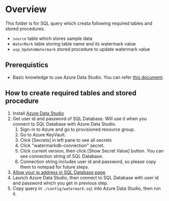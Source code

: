 # Overview

This folder is for SQL query which creata following required tables and stored procedures.

- `source` table which stores sample data
- `WaterMark` table storing table name and its watermark value
- `usp_UpdateWatermark` stored procedure to update watermark value

## Prerequistics
- Basic knowledge to use Azure Data Studio. You can refer [this document](https://docs.microsoft.com/en-us/sql/azure-data-studio/quickstart-sql-server?view=sql-server-ver15).

## How to create required tables and stored procedure

1. Install [Azure Data Studio](https://docs.microsoft.com/en-us/sql/azure-data-studio/download-azure-data-studio?view=sql-server-ver15)
1. Get user id and password of SQL Database. Will use it when you connect to SQL Database with Azure Data Studio.
   1. Sign-in to Azure and go to provisioned resource group.
   1. Go to Azure KeyVault.
   1. Click [Secrets] in left pane to see all secrets
   1. Click "watermarkdb-connection" secret.
   1. Click current version, then click [Show Secret Value] button. You can see connection string of SQL Database.
   1. Connection string includes user id and password, so please copy them to notepad for future steps. 
1. [Allow your ip address in SQL Database page](https://docs.microsoft.com/en-us/azure/azure-sql/database/firewall-configure#use-the-azure-portal-to-manage-server-level-ip-firewall-rules).
1. Launch Azure Data Studio, then connect to SQL Database with user id and password which you get in previous step.
1. Copy query in `./config/watermark.sql` into Azure Data Studio, then run it.
